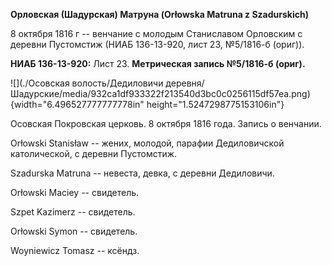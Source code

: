 **Орловская (Шадурская) Матруна (Orłowska Matruna z Szadurskich)**

8 октября 1816 г -- венчание с молодым Станиславом Орловским с деревни
Пустомстиж (НИАБ 136-13-920, лист 23, №5/1816-б (ориг)).

**НИАБ 136-13-920:** Лист 23. **Метрическая запись №5/1816-б (ориг).**

![](./Осовская волость/Дедиловичи деревня/Шадурские/media/932ca1df933322f213540d3bc0c0256115df57ea.png){width="6.496527777777778in"
height="1.5247298775153106in"}

Осовская Покровская церковь. 8 октября 1816 года. Запись о венчании.

Orłowski Stanisław -- жених, молодой, парафии Дедиловичской
католической, с деревни Пустомстиж.

Szadurska Matruna -- невеста, девка, с деревни Дедиловичи.

Orłowski Maciey -- свидетель.

Szpet Kazimerz -- свидетель.

Orłowski Symon -- свидетель.

Woyniewicz Tomasz -- ксёндз.
